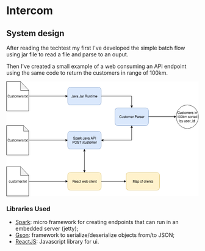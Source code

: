 # Intercom

## System design

After reading the techtest my first I've developed the simple batch flow using jar file to read a file and parse to an ouput.

Then I've created a small example of a web consuming an API endpoint using the same code to return the customers in range of 100km.

<img align="center" src="readme_files/organization.png" height="300" alt="System Design Img"/>

### Libraries Used
* [Spark](http://sparkjava.com): micro framework for creating endpoints that can run in an embedded server (jetty);
* [Gson](https://github.com/google/gson): framework to serialize/deserialize objects from/to JSON;
* [ReactJS](https://reactjs.org/): Javascript library for ui.
